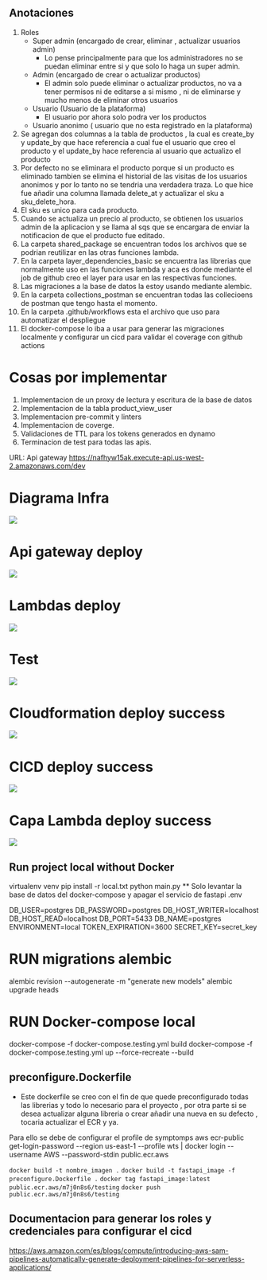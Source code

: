 ## Anotaciones
1. Roles
    - Super admin (encargado de crear, eliminar , actualizar usuarios admin)
        - Lo pense principalmente para que los administradores no se puedan eliminar entre si y que solo lo haga un super admin.
    - Admin (encargado de crear o actualizar productos)
        - El admin solo puede eliminar o actualizar productos, no va a tener permisos ni de editarse a si mismo , ni de eliminarse y mucho menos de eliminar otros usuarios
    - Usuario (Usuario de la plataforma)
        - El usuario por ahora solo podra ver los productos
    - Usuario anonimo ( usuario que no esta registrado en la plataforma)
2. Se agregan dos columnas a la tabla de productos , la cual es create_by y update_by que hace referencia a cual fue el usuario que creo el producto y el update_by hace referencia al usuario que actualizo el producto
3. Por defecto no se eliminara el producto porque si un producto es eliminado tambien se elimina el historial de las visitas de los usuarios anonimos y por lo tanto no se tendria una verdadera traza. Lo que hice fue añadir una columna llamada delete_at y actualizar el sku a sku_delete_hora.
4. El sku es unico para cada producto.
5. Cuando se actualiza un precio al producto, se obtienen los usuarios admin de la aplicacion y se llama al sqs que se encargara de enviar la notificacion de que el producto fue editado.
6. La carpeta shared_package se encuentran todos los archivos que se podrian reutilizar en las otras funciones lambda.
7. En la carpeta layer_dependencies_basic se encuentra las librerias que normalmente uso en las funciones lambda y aca es donde mediante el job de github creo el layer para usar en las respectivas funciones.
8. Las migraciones a la base de datos la estoy usando mediante alembic.
9. En la carpeta collections_postman se encuentran todas las collecioens de postman que tengo hasta el momento.
10. En la carpeta .github/workflows esta el archivo que uso para automatizar el despliegue
11. El docker-compose lo iba a usar para generar las migraciones localmente y configurar un cicd para validar el coverage con github actions

# Cosas por implementar
1. Implementacion de un proxy de lectura y escritura de la base de datos
2. Implementacion de la tabla product_view_user
3. Implementacion pre-commit y linters
4. Implementacion de coverge.
5. Validaciones de TTL para los tokens generados en dynamo
6. Terminacion de test para todas las apis.


URL: Api gateway https://nafhyw15ak.execute-api.us-west-2.amazonaws.com/dev

# Diagrama Infra
![](images/diagrama_infra.png)

# Api gateway deploy
![](images/api_gateway_1.png)
# Lambdas deploy
![](images/lambdas.png)
# Test
![](images/test.png)

# Cloudformation deploy success
![](images/cloudformation_deploy_success.png)
# CICD deploy success
![](images/cicd_deploy.png)
# Capa Lambda deploy success
![](images/capa_lambda.png)


## Run project local without Docker
virtualenv venv
pip install -r local.txt
python main.py
** Solo levantar la base de datos del docker-compose y apagar el servicio de fastapi
.env

DB_USER=postgres
DB_PASSWORD=postgres
DB_HOST_WRITER=localhost
DB_HOST_READ=localhost
DB_PORT=5433
DB_NAME=postgres
ENVIRONMENT=local
TOKEN_EXPIRATION=3600
SECRET_KEY=secret_key


# RUN migrations alembic

alembic revision --autogenerate -m "generate new models"
alembic upgrade heads


# RUN Docker-compose local

docker-compose -f docker-compose.testing.yml build
docker-compose -f docker-compose.testing.yml up --force-recreate --build

## preconfigure.Dockerfile

- Este dockerfile se creo con el fin de que quede preconfigurado todas las librerias y todo lo necesario para el proyecto , por otra parte si se desea actualizar alguna libreria o crear añadir una nueva en su defecto , tocaria actualizar el ECR y ya.

Para ello se debe de configurar el profile de symptomps
aws ecr-public get-login-password --region us-east-1 --profile wts | docker login --username AWS --password-stdin public.ecr.aws

`docker build -t nombre_imagen .`
`docker build -t fastapi_image -f preconfigure.Dockerfile .`
`docker tag fastapi_image:latest public.ecr.aws/m7j0n8s6/testing`
`docker push public.ecr.aws/m7j0n8s6/testing`

## Documentacion para generar los roles y credenciales para configurar el cicd
https://aws.amazon.com/es/blogs/compute/introducing-aws-sam-pipelines-automatically-generate-deployment-pipelines-for-serverless-applications/